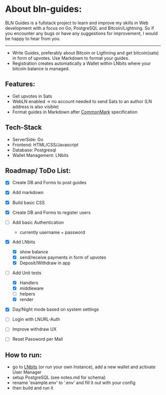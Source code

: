 # About bln-guides:
  BLN Guides is a fullstack project to learn and improve my skills in Web development with a focus on Go, PostgreSQL and Bitcoin/Lightning. So if you encounter any bugs or have any suggestions for improvement, I would be happy to hear from you.

---
- Write Guides, preferably about Bitcoin or Ligthning and get bitcoin(sats) in form of upvotes. Use Markdown to format your guides. 
- Registration creates automatically a Wallet within LNbits where your bitcoin balance is managed.

## Features: 
- Get upvotes in Sats
- WebLN enabled -> no account needed to send Sats to an author (LN address is also visible)
- Format guides in Markdown after [CommonMark](https://commonmark.org/) specification

## Tech-Stack
- ServerSide: Go
- Frontend: HTML/CSS/Javascript
- Database: Postgresql
- Wallet Management: LNbits

## Roadmap/ ToDo List:

- [x] Create DB and Forms to post guides 
- [x] Add markdown
- [x] Build basic CSS 
- [x] Create DB and Forms to register users
- [ ] Add basic Authentication
  - currently username + password
- [x] Add LNbits 
  - [x] show balance
  - [x] send/receive payments in form of upvotes 
  - [x] Deposit/Withdraw in app
- [ ] Add Unit tests
  - [x] Handlers 
  - [x] middleware
  - [ ] helpers
  - [x] render
- [x] Day/Night mode based on system settings
- [ ] Login with LNURL-Auth
- [ ] Improve withdraw UX
- [ ] Reset Password per Mail




## How to run:
- go to [LNbits](https://legend.lnbits.com) (or run your own Instance), add a new wallet and activate User Manager
- setup PostgreSQL (see notes.md for schema) 
- rename 'example.env' to '.env' and fill it out with your config
- then build and run it
